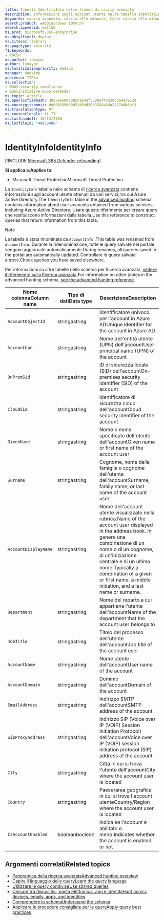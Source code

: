 ```yaml
---
title: Tabella IdentityInfo nello schema di caccia avanzato
description: Informazioni sugli account utente nella tabella IdentityInfo dello schema di caccia avanzato
keywords: caccia avanzata, caccia alle minacce, Cyber-caccia alle minacce, Microsoft Threat Protection, Microsoft 365, MTP, M365, ricerca, query, telemetria, riferimento allo schema, kusto, tabella, colonna, tipo di dati, descrizione, AccountInfo, IdentityInfo, account
search.product: eADQiWindows 10XVcnh
search.appverid: met150
ms.prod: microsoft-365-enterprise
ms.mktglfcycl: deploy
ms.sitesec: library
ms.pagetype: security
f1.keywords:
- NOCSH
ms.author: lomayor
author: lomayor
ms.localizationpriority: medium
manager: dansimp
audience: ITPro
ms.collection:
- M365-security-compliance
- m365initiative-m365-defender
ms.topic: article
ms.openlocfilehash: 38a7e6600c682b1edef5320ef4de296b5943952d
ms.sourcegitcommit: de600339b08951d6dd3933288a8da2327a4b6ef3
ms.translationtype: MT
ms.contentlocale: it-IT
ms.lasthandoff: 10/13/2020
ms.locfileid: "48430480"
---
```

# <a name="identityinfo"></a><span data-ttu-id="b46c6-104">IdentityInfo</span><span class="sxs-lookup"><span data-stu-id="b46c6-104">IdentityInfo</span></span>

[!INCLUDE [Microsoft 365 Defender rebranding](../includes/microsoft-defender.md)]


<span data-ttu-id="b46c6-105">**Si applica a:**</span><span class="sxs-lookup"><span data-stu-id="b46c6-105">**Applies to:**</span></span>
- <span data-ttu-id="b46c6-106">Microsoft Threat Protection</span><span class="sxs-lookup"><span data-stu-id="b46c6-106">Microsoft Threat Protection</span></span>

<span data-ttu-id="b46c6-107">La `IdentityInfo` tabella nello schema di [ricerca avanzata](advanced-hunting-overview.md) contiene informazioni sugli account utente ottenuti da vari servizi, tra cui Azure Active Directory.</span><span class="sxs-lookup"><span data-stu-id="b46c6-107">The `IdentityInfo` table in the [advanced hunting](advanced-hunting-overview.md) schema contains information about user accounts obtained from various services, including Azure Active Directory.</span></span> <span data-ttu-id="b46c6-108">Usare questo riferimento per creare query che restituiscono informazioni dalla tabella.</span><span class="sxs-lookup"><span data-stu-id="b46c6-108">Use this reference to construct queries that return information from this table.</span></span>

>[!NOTE]
><span data-ttu-id="b46c6-109">La tabella è stata rinominata da `AccountInfo` .</span><span class="sxs-lookup"><span data-stu-id="b46c6-109">This table was renamed from `AccountInfo`.</span></span> <span data-ttu-id="b46c6-110">Durante la ridenominazione, tutte le query salvate nel portale vengono aggiornate automaticamente.</span><span class="sxs-lookup"><span data-stu-id="b46c6-110">During renames, all queries saved in the portal are automatically updated.</span></span> <span data-ttu-id="b46c6-111">Controllare le query salvate altrove.</span><span class="sxs-lookup"><span data-stu-id="b46c6-111">Check queries you have saved elsewhere.</span></span>

<span data-ttu-id="b46c6-112">Per informazioni su altre tabelle nello schema per Ricerca avanzata, [vedere il riferimento sulla Ricerca avanzata](advanced-hunting-schema-tables.md).</span><span class="sxs-lookup"><span data-stu-id="b46c6-112">For information on other tables in the advanced hunting schema, [see the advanced hunting reference](advanced-hunting-schema-tables.md).</span></span>

| <span data-ttu-id="b46c6-113">Nome colonna</span><span class="sxs-lookup"><span data-stu-id="b46c6-113">Column name</span></span> | <span data-ttu-id="b46c6-114">Tipo di dati</span><span class="sxs-lookup"><span data-stu-id="b46c6-114">Data type</span></span> | <span data-ttu-id="b46c6-115">Descrizione</span><span class="sxs-lookup"><span data-stu-id="b46c6-115">Description</span></span> |
|-------------|-----------|-------------|
| `AccountObjectId` | <span data-ttu-id="b46c6-116">stringa</span><span class="sxs-lookup"><span data-stu-id="b46c6-116">string</span></span> | <span data-ttu-id="b46c6-117">Identificatore univoco per l'account in Azure AD</span><span class="sxs-lookup"><span data-stu-id="b46c6-117">Unique identifier for the account in Azure AD</span></span> |
| `AccountUpn` | <span data-ttu-id="b46c6-118">stringa</span><span class="sxs-lookup"><span data-stu-id="b46c6-118">string</span></span> | <span data-ttu-id="b46c6-119">Nome dell'entità utente (UPN) dell'account</span><span class="sxs-lookup"><span data-stu-id="b46c6-119">User principal name (UPN) of the account</span></span> |
| `OnPremSid` | <span data-ttu-id="b46c6-120">stringa</span><span class="sxs-lookup"><span data-stu-id="b46c6-120">string</span></span> | <span data-ttu-id="b46c6-121">ID di sicurezza locale (SID) dell'account</span><span class="sxs-lookup"><span data-stu-id="b46c6-121">On-premises security identifier (SID) of the account</span></span> |
| `CloudSid` | <span data-ttu-id="b46c6-122">stringa</span><span class="sxs-lookup"><span data-stu-id="b46c6-122">string</span></span> | <span data-ttu-id="b46c6-123">Identificatore di sicurezza cloud dell'account</span><span class="sxs-lookup"><span data-stu-id="b46c6-123">Cloud security identifier of the account</span></span> |
| `GivenName` | <span data-ttu-id="b46c6-124">stringa</span><span class="sxs-lookup"><span data-stu-id="b46c6-124">string</span></span> | <span data-ttu-id="b46c6-125">Nome o nome specificato dell'utente dell'account</span><span class="sxs-lookup"><span data-stu-id="b46c6-125">Given name or first name of the account user</span></span> |
| `Surname` | <span data-ttu-id="b46c6-126">stringa</span><span class="sxs-lookup"><span data-stu-id="b46c6-126">string</span></span> | <span data-ttu-id="b46c6-127">Cognome, nome della famiglia o cognome dell'utente dell'account</span><span class="sxs-lookup"><span data-stu-id="b46c6-127">Surname, family name, or last name of the account user</span></span> |
| `AccountDisplayName` | <span data-ttu-id="b46c6-128">stringa</span><span class="sxs-lookup"><span data-stu-id="b46c6-128">string</span></span> | <span data-ttu-id="b46c6-129">Nome dell'account utente visualizzato nella rubrica.</span><span class="sxs-lookup"><span data-stu-id="b46c6-129">Name of the account user displayed in the address book.</span></span> <span data-ttu-id="b46c6-130">In genere una combinazione di un nome o di un cognome, di un'iniziazione centrale e di un ultimo nome.</span><span class="sxs-lookup"><span data-stu-id="b46c6-130">Typically a combination of a given or first name, a middle initiation, and a last name or surname.</span></span> |
| `Department` | <span data-ttu-id="b46c6-131">stringa</span><span class="sxs-lookup"><span data-stu-id="b46c6-131">string</span></span> | <span data-ttu-id="b46c6-132">Nome del reparto a cui appartiene l'utente dell'account</span><span class="sxs-lookup"><span data-stu-id="b46c6-132">Name of the department that the account user belongs to</span></span> |
| `JobTitle` | <span data-ttu-id="b46c6-133">stringa</span><span class="sxs-lookup"><span data-stu-id="b46c6-133">string</span></span> | <span data-ttu-id="b46c6-134">Titolo del processo dell'utente dell'account</span><span class="sxs-lookup"><span data-stu-id="b46c6-134">Job title of the account user</span></span> |
| `AccountName` | <span data-ttu-id="b46c6-135">stringa</span><span class="sxs-lookup"><span data-stu-id="b46c6-135">string</span></span> | <span data-ttu-id="b46c6-136">Nome utente dell'account</span><span class="sxs-lookup"><span data-stu-id="b46c6-136">User name of the account</span></span> |
| `AccountDomain` | <span data-ttu-id="b46c6-137">stringa</span><span class="sxs-lookup"><span data-stu-id="b46c6-137">string</span></span> | <span data-ttu-id="b46c6-138">Dominio dell'account</span><span class="sxs-lookup"><span data-stu-id="b46c6-138">Domain of the account</span></span> |
| `EmailAddress` | <span data-ttu-id="b46c6-139">stringa</span><span class="sxs-lookup"><span data-stu-id="b46c6-139">string</span></span> | <span data-ttu-id="b46c6-140">Indirizzo SMTP dell'account</span><span class="sxs-lookup"><span data-stu-id="b46c6-140">SMTP address of the account</span></span> |
| `SipProxyAddress` | <span data-ttu-id="b46c6-141">stringa</span><span class="sxs-lookup"><span data-stu-id="b46c6-141">string</span></span> | <span data-ttu-id="b46c6-142">Indirizzo SIP (Voice over IP (VOIP) Session Initiation Protocol) dell'account</span><span class="sxs-lookup"><span data-stu-id="b46c6-142">Voice over IP (VOIP) session initiation protocol (SIP) address of the account</span></span> |
| `City` | <span data-ttu-id="b46c6-143">stringa</span><span class="sxs-lookup"><span data-stu-id="b46c6-143">string</span></span> | <span data-ttu-id="b46c6-144">Città in cui si trova l'utente dell'account</span><span class="sxs-lookup"><span data-stu-id="b46c6-144">City where the account user is located</span></span> |
| `Country` | <span data-ttu-id="b46c6-145">stringa</span><span class="sxs-lookup"><span data-stu-id="b46c6-145">string</span></span> | <span data-ttu-id="b46c6-146">Paese/area geografica in cui si trova l'account utente</span><span class="sxs-lookup"><span data-stu-id="b46c6-146">Country/Region where the account user is located</span></span> |
| `IsAccountEnabled` | <span data-ttu-id="b46c6-147">boolean</span><span class="sxs-lookup"><span data-stu-id="b46c6-147">boolean</span></span> | <span data-ttu-id="b46c6-148">Indica se l'account è abilitato o meno.</span><span class="sxs-lookup"><span data-stu-id="b46c6-148">Indicates whether the account is enabled or not</span></span> |

## <a name="related-topics"></a><span data-ttu-id="b46c6-149">Argomenti correlati</span><span class="sxs-lookup"><span data-stu-id="b46c6-149">Related topics</span></span>
- [<span data-ttu-id="b46c6-150">Panoramica della ricerca avanzata</span><span class="sxs-lookup"><span data-stu-id="b46c6-150">Advanced hunting overview</span></span>](advanced-hunting-overview.md)
- [<span data-ttu-id="b46c6-151">Capire il linguaggio delle query</span><span class="sxs-lookup"><span data-stu-id="b46c6-151">Learn the query language</span></span>](advanced-hunting-query-language.md)
- [<span data-ttu-id="b46c6-152">Utilizzare le query condivise</span><span class="sxs-lookup"><span data-stu-id="b46c6-152">Use shared queries</span></span>](advanced-hunting-shared-queries.md)
- [<span data-ttu-id="b46c6-153">Cercare tra dispositivi, posta elettronica, app e identità</span><span class="sxs-lookup"><span data-stu-id="b46c6-153">Hunt across devices, emails, apps, and identities</span></span>](advanced-hunting-query-emails-devices.md)
- [<span data-ttu-id="b46c6-154">Comprendere lo schema</span><span class="sxs-lookup"><span data-stu-id="b46c6-154">Understand the schema</span></span>](advanced-hunting-schema-tables.md)
- [<span data-ttu-id="b46c6-155">Applicare le procedure consigliate per le query</span><span class="sxs-lookup"><span data-stu-id="b46c6-155">Apply query best practices</span></span>](advanced-hunting-best-practices.md)
